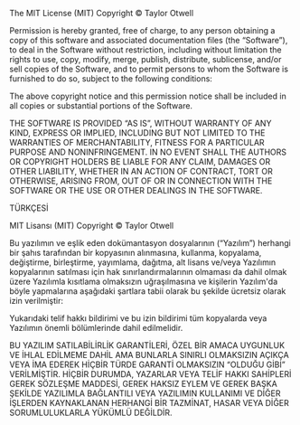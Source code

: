 The MIT License (MIT)
Copyright © Taylor Otwell

Permission is hereby granted, free of charge, to any person obtaining a copy of this software and associated documentation files (the “Software”), to deal in the Software without restriction, including without limitation the rights to use, copy, modify, merge, publish, distribute, sublicense, and/or sell copies of the Software, and to permit persons to whom the Software is furnished to do so, subject to the following conditions:

The above copyright notice and this permission notice shall be included in all copies or substantial portions of the Software.

THE SOFTWARE IS PROVIDED “AS IS”, WITHOUT WARRANTY OF ANY KIND, EXPRESS OR IMPLIED, INCLUDING BUT NOT LIMITED TO THE WARRANTIES OF MERCHANTABILITY, FITNESS FOR A PARTICULAR PURPOSE AND NONINFRINGEMENT. IN NO EVENT SHALL THE AUTHORS OR COPYRIGHT HOLDERS BE LIABLE FOR ANY CLAIM, DAMAGES OR OTHER LIABILITY, WHETHER IN AN ACTION OF CONTRACT, TORT OR OTHERWISE, ARISING FROM, OUT OF OR IN CONNECTION WITH THE SOFTWARE OR THE USE OR OTHER DEALINGS IN THE SOFTWARE.

TÜRKÇESİ

MIT Lisansı (MIT)
Copyright © Taylor Otwell

Bu yazılımın ve eşlik eden dokümantasyon dosyalarının (“Yazılım”) herhangi bir şahıs tarafından bir kopyasının alınmasına, kullanma, kopyalama, değiştirme, birleştirme, yayımlama, dağıtma, alt lisans ve/veya Yazılımın kopyalarının satılması için hak sınırlandırmalarının olmaması da dahil olmak üzere Yazılımla kısıtlama olmaksızın uğraşılmasına ve kişilerin Yazılım'da böyle yapmalarına aşağıdaki şartlara tabii olarak bu şekilde ücretsiz olarak izin verilmiştir:

Yukarıdaki telif hakkı bildirimi ve bu izin bildirimi tüm kopyalarda veya Yazılımın önemli bölümlerinde dahil edilmelidir.

BU YAZILIM SATILABİLİRLİK GARANTİLERİ, ÖZEL BİR AMACA UYGUNLUK VE İHLAL EDİLMEME DAHİL AMA BUNLARLA SINIRLI OLMAKSIZIN AÇIKÇA VEYA İMA EDEREK HİÇBİR TÜRDE GARANTİ OLMAKSIZIN “OLDUĞU GİBİ” VERİLMİŞTİR. HİÇBİR DURUMDA, YAZARLAR VEYA TELİF HAKKI SAHİPLERİ GEREK SÖZLEŞME MADDESİ, GEREK HAKSIZ EYLEM VE GEREK BAŞKA ŞEKİLDE YAZILIMLA BAĞLANTILI VEYA YAZILIMIN KULLANIMI VE DİĞER İŞLERDEN KAYNAKLANAN HERHANGİ BİR TAZMİNAT, HASAR VEYA DİĞER SORUMLULUKLARLA YÜKÜMLÜ DEĞİLDİR.